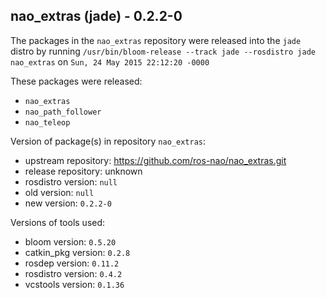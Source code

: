 ## nao_extras (jade) - 0.2.2-0

The packages in the `nao_extras` repository were released into the `jade` distro by running `/usr/bin/bloom-release --track jade --rosdistro jade nao_extras` on `Sun, 24 May 2015 22:12:20 -0000`

These packages were released:
- `nao_extras`
- `nao_path_follower`
- `nao_teleop`

Version of package(s) in repository `nao_extras`:
- upstream repository: https://github.com/ros-nao/nao_extras.git
- release repository: unknown
- rosdistro version: `null`
- old version: `null`
- new version: `0.2.2-0`

Versions of tools used:
- bloom version: `0.5.20`
- catkin_pkg version: `0.2.8`
- rosdep version: `0.11.2`
- rosdistro version: `0.4.2`
- vcstools version: `0.1.36`


